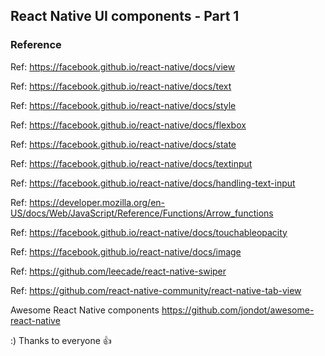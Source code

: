 ## React Native UI components - Part 1

### Reference

Ref: https://facebook.github.io/react-native/docs/view 

Ref: https://facebook.github.io/react-native/docs/text 

Ref: https://facebook.github.io/react-native/docs/style 

Ref: https://facebook.github.io/react-native/docs/flexbox 

Ref: https://facebook.github.io/react-native/docs/state 

Ref: https://facebook.github.io/react-native/docs/textinput 

Ref: https://facebook.github.io/react-native/docs/handling-text-input 

Ref: https://developer.mozilla.org/en-US/docs/Web/JavaScript/Reference/Functions/Arrow_functions 

Ref: https://facebook.github.io/react-native/docs/touchableopacity 

Ref: https://facebook.github.io/react-native/docs/image 

Ref: https://github.com/leecade/react-native-swiper 

Ref: https://github.com/react-native-community/react-native-tab-view 

Awesome React Native components 
https://github.com/jondot/awesome-react-native 


:) Thanks to everyone :+1:
